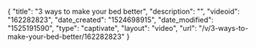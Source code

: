 {
    "title": "3 ways to make your bed better",
    "description": "",
    "videoid": "162282823",
    "date_created": "1524698915",
    "date_modified": "1525191590",
    "type": "captivate",
    "layout": "video",
    "url": "\/v\/3-ways-to-make-your-bed-better\/162282823"
}